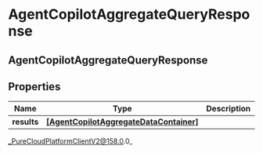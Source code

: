 # AgentCopilotAggregateQueryResponse

## AgentCopilotAggregateQueryResponse

## Properties

|Name | Type | Description | Notes|
|------------ | ------------- | ------------- | -------------|
| **results** | [**[AgentCopilotAggregateDataContainer]**](AgentCopilotAggregateDataContainer) |  | [optional] |



_PureCloudPlatformClientV2@158.0.0_
